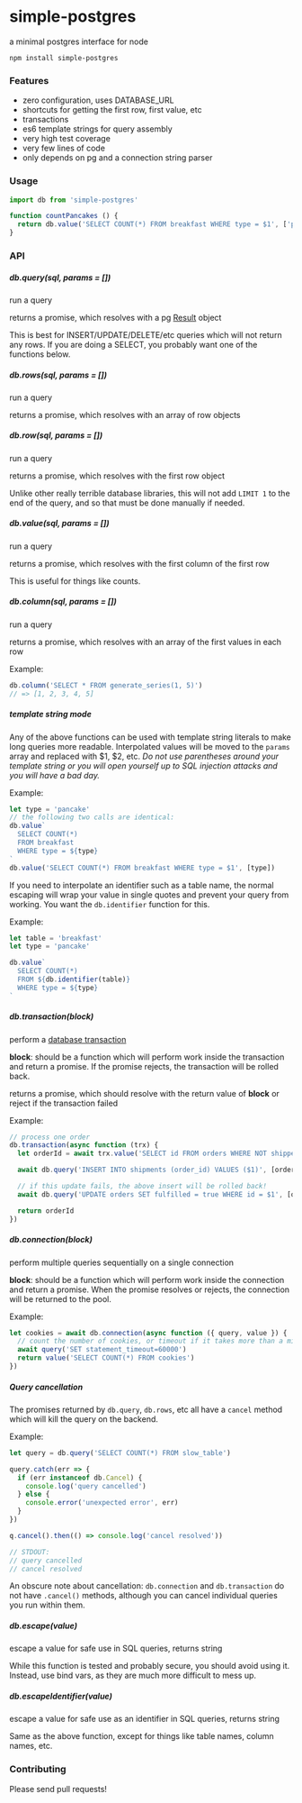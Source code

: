 # simple-postgres
a minimal postgres interface for node

```console
npm install simple-postgres
```

### Features

* zero configuration, uses DATABASE_URL
* shortcuts for getting the first row, first value, etc
* transactions
* es6 template strings for query assembly
* very high test coverage
* very few lines of code
* only depends on pg and a connection string parser

### Usage

```js
import db from 'simple-postgres'

function countPancakes () {
  return db.value('SELECT COUNT(*) FROM breakfast WHERE type = $1', ['pancake'])
}
```

### API

##### db.query(sql, params = [])
run a query

returns a promise, which resolves with a pg [Result](https://github.com/brianc/node-postgres/wiki/Query#result-object) object

This is best for INSERT/UPDATE/DELETE/etc queries which will not return any rows. If you are doing a SELECT, you probably want one of the functions below.

##### db.rows(sql, params = [])
run a query

returns a promise, which resolves with an array of row objects

##### db.row(sql, params = [])
run a query

returns a promise, which resolves with the first row object

Unlike other really terrible database libraries, this will not add `LIMIT 1` to the end of the query, and so that must be done manually if needed.

##### db.value(sql, params = [])
run a query

returns a promise, which resolves with the first column of the first row

This is useful for things like counts.

##### db.column(sql, params = [])
run a query

returns a promise, which resolves with an array of the first values in each row

Example:
```js
db.column('SELECT * FROM generate_series(1, 5)')
// => [1, 2, 3, 4, 5]
```

##### template string mode

Any of the above functions can be used with template string literals to make
long queries more readable. Interpolated values will be moved to the `params`
array and replaced with $1, $2, etc. *Do not use parentheses around your
template string or you will open yourself up to SQL injection attacks and you
will have a bad day.*

Example:
```js
let type = 'pancake'
// the following two calls are identical:
db.value`
  SELECT COUNT(*)
  FROM breakfast
  WHERE type = ${type}
`
db.value('SELECT COUNT(*) FROM breakfast WHERE type = $1', [type])
```

If you need to interpolate an identifier such as a table name, the normal
escaping will wrap your value in single quotes and prevent your query from
working. You want the `db.identifier` function for this.

Example:
```js
let table = 'breakfast'
let type = 'pancake'

db.value`
  SELECT COUNT(*)
  FROM ${db.identifier(table)}
  WHERE type = ${type}
`
```

##### db.transaction(block)
perform a [database transaction](https://www.postgresql.org/docs/current/static/tutorial-transactions.html)

**block**: should be a function which will perform work inside the transaction and return a promise. If the promise rejects, the transaction will be rolled back.

returns a promise, which should resolve with the return value of **block** or reject if the transaction failed

Example:
```js
// process one order
db.transaction(async function (trx) {
  let orderId = await trx.value('SELECT id FROM orders WHERE NOT shipped LIMIT 1 FOR UPDATE')

  await db.query('INSERT INTO shipments (order_id) VALUES ($1)', [orderId])

  // if this update fails, the above insert will be rolled back!
  await db.query('UPDATE orders SET fulfilled = true WHERE id = $1', [orderId])

  return orderId
})
```

##### db.connection(block)
perform multiple queries sequentially on a single connection

**block**: should be a function which will perform work inside the connection
and return a promise. When the promise resolves or rejects, the connection will
be returned to the pool.

Example:
```js
let cookies = await db.connection(async function ({ query, value }) {
  // count the number of cookies, or timeout if it takes more than a minute
  await query('SET statement_timeout=60000')
  return value('SELECT COUNT(*) FROM cookies')
})
```

##### Query cancellation
The promises returned by `db.query`, `db.rows`, etc all have a `cancel` method
which will kill the query on the backend.

Example:
```js
let query = db.query('SELECT COUNT(*) FROM slow_table')

query.catch(err => {
  if (err instanceof db.Cancel) {
    console.log('query cancelled')
  } else {
    console.error('unexpected error', err)
  }
})

q.cancel().then(() => console.log('cancel resolved'))

// STDOUT:
// query cancelled
// cancel resolved
```

An obscure note about cancellation: `db.connection` and `db.transaction` do not
have `.cancel()` methods, although you can cancel individual queries you run
within them.

##### db.escape(value)
escape a value for safe use in SQL queries, returns string

While this function is tested and probably secure, you should avoid using it.
Instead, use bind vars, as they are much more difficult to mess up.

##### db.escapeIdentifier(value)
escape a value for safe use as an identifier in SQL queries, returns string

Same as the above function, except for things like table names, column names,
etc.

### Contributing

Please send pull requests!
